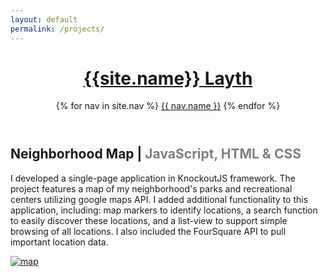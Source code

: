```yaml
---
layout: default
permalink: /projects/
---
```

<header class="masthead">        
  <h1 class="masthead-title">
    <a href="{{ site.baseurl }}/"><span> {{site.name}}</span> Layth</a>
  </h1>
  <nav class="masthead-nav">
    {% for nav in site.nav %}
    <a href="{{ nav.href }}">{{ nav.name }}</a>
    {% endfor %}
  </nav>
</header>

Neighborhood Map | <span style="color: gray">JavaScript, HTML & CSS</span>
----------------------------------------
I developed a single-page application in KnockoutJS framework. The project features a map of my neighborhood's parks and recreational centers utilizing google maps API. I added additional functionality to this application, including: map markers to identify locations, a search function to easily discover these locations, and a list-view to support simple browsing of all locations. I also included the FourSquare API to pull important location data.


[![map](../img/hood.png)](http://wehelie.github.io/neighborhood-map-project/)

